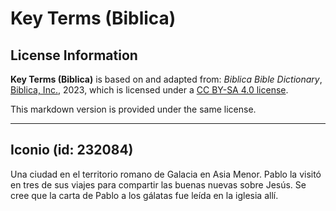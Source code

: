 # Key Terms (Biblica)

## License Information

**Key Terms (Biblica)** is based on and adapted from: _Biblica Bible Dictionary_, [Biblica, Inc.](https://www.biblica.com/), 2023, which is licensed under a [CC BY-SA 4.0 license](https://creativecommons.org/licenses/by-sa/4.0/legalcode.en).

This markdown version is provided under the same license.



--------------------------------

## Iconio (id: 232084)

Una ciudad en el territorio romano de Galacia en Asia Menor. Pablo la visitó en tres de sus viajes para compartir las buenas nuevas sobre Jesús. Se cree que la carta de Pablo a los gálatas fue leída en la iglesia allí.


